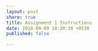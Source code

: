 ```yaml
---
layout: post
share: true
title: Assignment 1 Instructions
date: 2018-09-09 18:20:20 +0530
published: false

---
```

